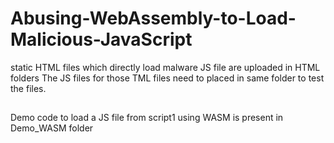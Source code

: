 # Abusing-WebAssembly-to-Load-Malicious-JavaScript
static HTML files which directly load malware JS file are uploaded in HTML folders
The JS files for those TML files need to placed in same folder to test the files.
##
Demo code to load a JS file from script1 using WASM is present in Demo_WASM folder
